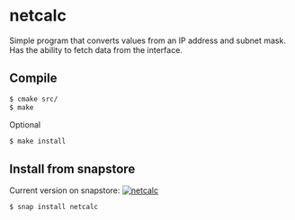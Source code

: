 # netcalc
Simple program that converts values from an IP address and subnet mask.
Has the ability to fetch data from the interface.

## Compile
```sh
$ cmake src/
$ make
```
Optional
```sh
$ make install
```

## Install from snapstore
Current version on snapstore: [![netcalc](https://snapcraft.io//netcalc/badge.svg)](https://snapcraft.io/netcalc)
```sh
$ snap install netcalc
```